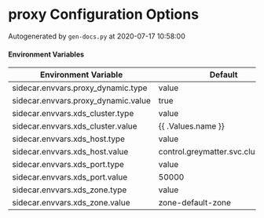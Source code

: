 # proxy Configuration Options

Autogenerated by `gen-docs.py` at 2020-07-17 10:58:00

#### Environment Variables

|       Environment Variable        |              Default               |
|-----------------------------------|------------------------------------|
|sidecar.envvars.proxy_dynamic.type |value                               |
|sidecar.envvars.proxy_dynamic.value|true                                |
|sidecar.envvars.xds_cluster.type   |value                               |
|sidecar.envvars.xds_cluster.value  |{{ .Values.name }}                  |
|sidecar.envvars.xds_host.type      |value                               |
|sidecar.envvars.xds_host.value     |control.greymatter.svc.cluster.local|
|sidecar.envvars.xds_port.type      |value                               |
|sidecar.envvars.xds_port.value     |50000                               |
|sidecar.envvars.xds_zone.type      |value                               |
|sidecar.envvars.xds_zone.value     |zone-default-zone                   |

